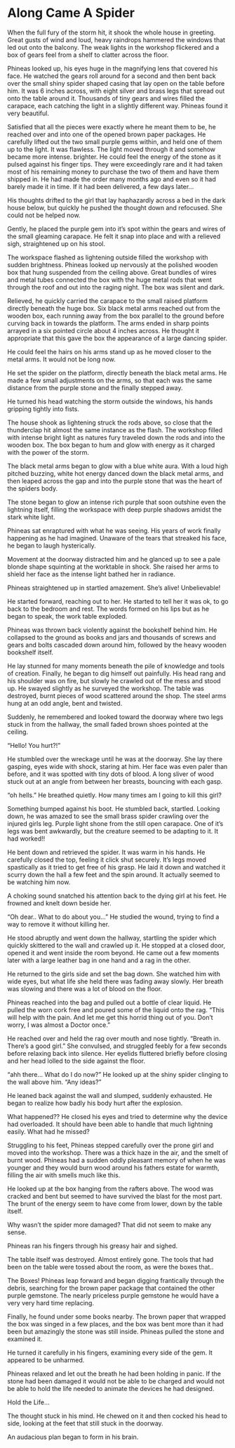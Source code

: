 # Along Came A Spider

When the full fury of the storm hit, it shook the whole house in greeting.  Great gusts of wind and loud, heavy raindrops hammered the windows that led out onto the balcony. The weak lights in the workshop flickered and a box of gears feel from a shelf to clatter across the floor.  

Phineas looked up, his eyes huge in the magnifying lens that covered his face. He watched the gears roll around for a second and then bent back over the small shiny spider shaped casing that lay open on the table before him. It was 6 inches across, with eight silver and brass legs that spread out onto the table around it. Thousands of tiny gears and wires filled the carapace, each catching the light in a slightly different way. Phineas found it very beautiful. 

Satisfied that all the pieces were exactly where he meant them to be, he reached over and into one of the opened brown paper packages. He carefully lifted out the two small purple gems within, and held one of them up to the light. It was flawless. The light moved through it and somehow became more intense. brighter. He could feel the energy of the stone as it pulsed against his finger tips. They were exceedingly rare and it had taken most of his remaining money to purchase the two of them and have them shipped in. He had made the order many months ago  and even so it had barely made it in time. If it had been delivered, a few days later...

His thoughts drifted to the girl that lay haphazardly across a bed in the dark house below, but quickly he pushed the thought down and refocused. She could not be helped now. 

Gently, he placed the purple gem into it’s spot within the gears and wires of the small gleaming carapace. He felt it snap into place and with a relieved sigh,  straightened up on his stool. 

The workspace flashed as lightening outside filled the workshop with sudden brightness. Phineas looked up nervously at the polished wooden box that hung suspended from the ceiling above. Great bundles of wires and metal tubes connected the box with the huge metal rods that went through the roof and out into the raging night.  The box was silent and dark. 

Relieved, he quickly carried the carapace to the small raised platform directly beneath the huge box. Six black metal arms reached out from the wooden box, each running away from the box parallel to the ground before curving back in towards the platform. The arms ended in sharp points arrayed in a six pointed circle about 4 inches across. He thought it appropriate that this gave the box the appearance of a large dancing spider. 
 
He could feel the hairs on his arms stand up as he moved closer to the metal arms. It would not be long now. 

He set the spider on the platform, directly beneath the black metal arms. He made a few small adjustments on the arms, so that each was the same distance from the purple stone and the finally stepped away.

He turned his head watching the storm outside the windows, his hands gripping tightly into fists. 

The house shook as lightening struck the rods above, so close that the thunderclap hit almost the same instance as the flash. The workshop filled with intense bright light as natures fury traveled down the rods and into the wooden box. The box began to hum and glow with energy as it charged with the power of the storm. 

The black metal arms began to glow with a blue white aura. With a loud high pitched buzzing, white hot energy danced down the black metal arms, and then leaped across the gap and into the purple stone that was the heart of the spiders body.

The stone began to glow an intense rich purple that soon outshine even the lightning itself, filling the workspace with deep purple shadows amidst the stark white light. 

Phineas sat enraptured with what he was seeing. His years of work finally happening as he had imagined. Unaware of the tears that streaked his face, he began to laugh hysterically. 

Movement at the doorway distracted him and he glanced up to see a pale blonde shape squinting at the worktable in shock. She raised her arms to shield her face as the intense light bathed her in radiance.

Phineas straightened up in startled amazement. She’s alive! Unbelievable!  

He started forward, reaching out to her. He started to tell her it was ok, to go back to the bedroom and rest. The words formed on his lips but as he began to speak, the work table exploded.

Phineas was thrown back violently against the bookshelf behind him. He collapsed to the ground as books and jars and thousands of screws and gears and bolts cascaded down around him, followed by the heavy wooden bookshelf itself.

He lay stunned for many moments beneath the pile of knowledge and tools of creation. Finally, he began to dig himself out painfully. His head rang and his shoulder was on fire, but slowly he crawled out of the mess and stood up.
He swayed slightly as he surveyed the workshop. The table was destroyed, burnt pieces of wood scattered around the shop.  The steel arms hung at an odd angle, bent and twisted.

Suddenly, he remembered and looked toward the doorway where two legs stuck in from the hallway, the small faded brown shoes pointed at the ceiling.

“Hello! You hurt?!”

He stumbled over the wreckage until he was at the doorway. She lay there gasping, eyes wide with shock, staring at him. Her face was even paler than before, and it was spotted with tiny dots of blood. A long sliver of wood stuck out at an angle from between her breasts, bouncing with each gasp.

“oh hells.” He breathed quietly. How many times am I going to kill this girl?

Something bumped against his boot. He stumbled back, startled. Looking down, he was amazed to see the small brass spider crawling over the injured girls leg. Purple light shone from the still open carapace. One of it’s legs was bent awkwardly, but the creature seemed to be adapting to it. It had worked!!

He bent down and retrieved the spider. It was warm in his hands. He carefully closed the top, feeling it click shut securely. It’s legs moved spastically as it tried to get free of his grasp. He laid it down and watched it scurry down the hall a few feet and the spin around. It actually seemed to be watching him now.

A choking sound snatched his attention back to the dying girl at his feet. He frowned and knelt down beside her. 

“Oh dear.. What to do about you...”  He studied the wound, trying to find a way to remove it without killing her. 

He stood abruptly and went down the hallway, startling the spider which quickly skittered to the wall and crawled up it. He stopped at a closed door, opened it and went inside the room beyond. He came out a few moments later with a large leather bag in one hand and a rag in the other. 

He returned to the girls side and set the bag down. She watched him with wide eyes, but what life she held there was fading away slowly. Her breath was slowing and there was a lot of blood on the floor.

Phineas reached into the bag and pulled out a bottle of clear liquid. He pulled the worn cork free and poured some of the liquid onto the rag. “This will help with the pain. And let me get this horrid thing out of you. Don’t worry, I was almost a Doctor once.”

He reached over and held the rag over mouth and nose tightly. “Breath in. There’s a good girl.” She convulsed, and struggled feebly for a few seconds before relaxing back into silence. Her eyelids fluttered briefly before closing and her head lolled to the side against the floor.

“ahh there... What do I do now?”  He looked up at the shiny spider clinging to the wall above him. “Any ideas?” 

He leaned back against the wall and slumped, suddenly exhausted. He began to realize how badly his body hurt after the explosion. 

What happened??  He closed his eyes and tried to determine why the device had overloaded. It should have been able to handle that much lightning easily. What had he missed?

Struggling to his feet, Phineas stepped carefully over the prone girl and moved into the workshop. There was a thick haze in the air, and the smelt of burnt wood. Phineas had a sudden oddly pleasant memory of when he was younger and they would burn wood around his fathers estate for warmth, filling the air with smells much like this. 

He looked up at the box hanging from the rafters above. The wood was cracked and bent but seemed to have survived the blast for the most part. The brunt of the energy seem to have come from lower, down by the table itself. 

Why wasn’t the spider more damaged? That did not seem to make any sense. 

Phineas ran his fingers through his greasy hair and sighed. 

The table itself was destroyed. Almost entirely gone. The tools that had been on the table were tossed about the room, as were the boxes that..

The Boxes! Phineas leap forward and began digging frantically through the debris, searching for the brown paper package that contained the other purple gemstone. The nearly priceless purple gemstone he would have a very very hard time replacing.

Finally, he found under some books nearby. The brown paper that wrapped the box was singed in a few places, and the box was bent more than it had been but amazingly the stone was still inside. Phineas pulled the stone and examined it. 

He turned it carefully in his fingers, examining every side of the gem. It appeared to be unharmed. 

Phineas relaxed and let out the breath he had been holding in panic. If the stone had been damaged it would not be able to be charged and would not be able to hold the life needed to animate the devices he had designed.

Hold the Life...

The thought stuck in his mind. He chewed on it and then cocked his head to side, looking at the feet that still stuck in the doorway. 

An audacious plan began to form in his brain. 
